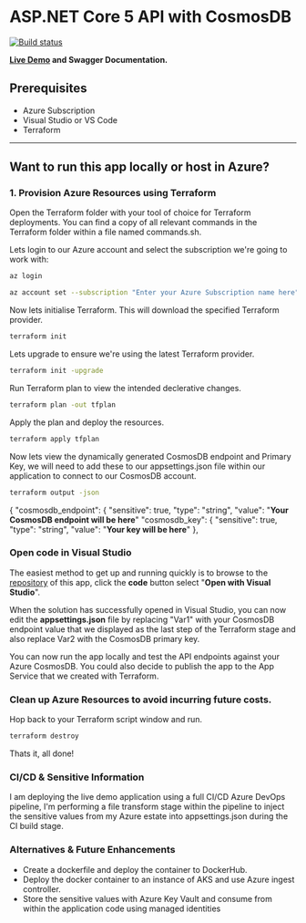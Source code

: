 # ASP.NET Core 5 API with CosmosDB

[![Build status](https://dev.azure.com/cds-it/Pollinate%20Demo%20API/_apis/build/status/Pollinate%20Demo%20API-ASP.NET%20Core-CI)](https://dev.azure.com/cds-it/Pollinate%20Demo%20API/_build/latest?definitionId=9)

**[Live Demo](https://pollinate-api-demo20210717194521.azurewebsites.net/swagger) and Swagger Documentation.**

## Prerequisites

- Azure Subscription
- Visual Studio or VS Code
- Terraform
---
## Want to run this app locally or host in Azure?
### 1. Provision Azure Resources using Terraform
Open the Terraform folder with your tool of choice for Terraform deployments. You can find a copy of all relevant commands in the Terraform folder within a file named commands.sh.

Lets login to our Azure account and select the subscription we're going to work with:

```sh
az login
```
```sh
az account set --subscription "Enter your Azure Subscription name here"
```
Now lets initialise Terraform. This will download the specified Terraform provider.
```sh
terraform init
```
Lets upgrade to ensure we're using the latest Terraform provider.
```sh
terraform init -upgrade
```
Run Terraform plan to view the intended declerative changes.
```sh
terraform plan -out tfplan
```
Apply the plan and deploy the resources.
```sh
terraform apply tfplan
```
Now lets view the dynamically generated CosmosDB endpoint and Primary Key, we will need to add these to our appsettings.json file within our application to connect to our CosmosDB account.
```sh
terraform output -json
```

{
  "cosmosdb_endpoint": {
    "sensitive": true,
    "type": "string",
    "value": "**Your CosmosDB endpoint will be here**"
  "cosmosdb_key": {
    "sensitive": true,
    "type": "string",
    "value": "**Your key will be here**"
  },
### Open code in Visual Studio
The easiest method to get up and running quickly is to browse to the [repository](https://github.com/PaulCardus/TimeStampDemoCosmosDB) of this app, click the **code** button select "**Open with Visual Studio**".

When the solution has successfully opened in Visual Studio, you can now edit the **appsettings.json** file by replacing "Var1" with your CosmosDB endpoint value that we displayed as the last step of the Terraform stage and also replace Var2 with the CosmosDB primary key.

You can now run the app locally and test the API endpoints against your Azure CosmosDB. You could also decide to publish the app to the App Service that we created with Terraform.

### Clean up Azure Resources to avoid incurring future costs.
Hop back to your Terraform script window and run.
```sh
terraform destroy
```
Thats it, all done!


### CI/CD & Sensitive Information
I am deploying the live demo application using a full CI/CD Azure DevOps pipeline, I'm performing a file transform stage within the pipeline to inject the sensitive values from my Azure estate into appsettings.json during the CI build stage.

### Alternatives & Future Enhancements

- Create a dockerfile and deploy the container to DockerHub.
- Deploy the docker container to an instance of AKS and use Azure ingest controller.
- Store the sensitive values with Azure Key Vault and consume from within the application code using managed identities
